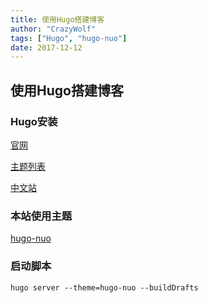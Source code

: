 ```yaml
---
title: 使用Hugo搭建博客
author: "CrazyWolf"
tags: ["Hugo", "hugo-nuo"]
date: 2017-12-12
---
```


## 使用Hugo搭建博客

### Hugo安装

[官网](https://gohugo.io)

[主题列表](https://themes.gohugo.io)

[中文站](http://www.gohugo.org)

### 本站使用主题

[hugo-nuo](https://github.com/laozhu/hugo-nuo)

### 启动脚本

```shell
hugo server --theme=hugo-nuo --buildDrafts
```

